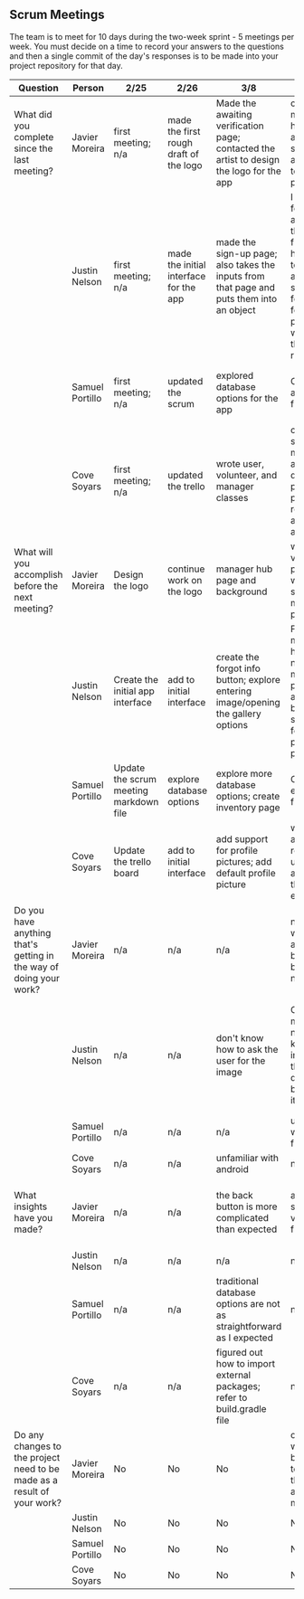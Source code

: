 ## Scrum Meetings
The team is to meet for 10 days during the two-week sprint - 5 meetings per week. You must decide on a time to record your answers to the questions and then a single commit of the day's responses is to be made into your project repository for that day.

Question    |          Person                                             | 2/25 | 2/26 | 3/8 | 3/9 | 3/10 | 3/12 | 3/13 |3/14 | 3/15 | 3/16 |
------------|---------------------------------------------------------------------|-----|-----|-----|-----|-----|-----|-----|----|-----|----|                                                              
| What did you complete since the last meeting? | Javier Moreira | first meeting; n/a | made the first rough draft of the logo | Made the awaiting verification page; contacted the artist to design the logo for the app | created the manager hub page and made small adjustments to current pages | i created the volenteer hub page as well as include out logo on the sign page | edited existing pages | helped fix git issues and pretended to be an emulator for justin | fought with git and changed the colors of app a bit | helped other teammates finish up sprint | No updates | No updates |
|            | Justin Nelson | first meeting; n/a | made the initial interface for the app | made the sign-up page; also takes the inputs from that page and puts them into an object | I added the forgot page and linked the button from the home page to it, I also added some starter code for the forgot info page for when we get the database running. | I created a default manager and linked the manager hub page to the login button, the volunteer page is not linked | I created a test for asking the user for an image, unsure if working | I was successful in accepting an image | I saved our team from Github by fixing our problem with the gitignore | No updates | No updates |
|            | Samuel Portillo | first meeting; n/a | updated the scrum | explored database options for the app | Connected app to firebase | No updates | No updates | No updates | No updates | can send data to cloud firestore | users can't sign up with a taken username |
|            | Cove Soyars | first meeting; n/a | updated the trello | wrote user, volunteer, and manager classes | complete since last meeting: added default profile picture to resources and sign up activity | completed since last meeting: updated sign up activity to avoid errors | No updates | No updates | started process to save logged in user | no updates | no updates |
| What will you accomplish before the next meeting? | Javier Moreira | Design the logo | continue work on the logo | manager hub page and background | will work on volenteer page  and works on setup of manager page | will work on editing profile page | work on user stories | clean up areas in app | fought with git and changed the colors of app a bit | No updates | No updates | 
|            | Justin Nelson | Create the initial app interface | add to initial interface | create the forgot info button; explore entering image/opening the gallery options | For next meeting I have things I need to make more presentable and finish, based on sign in and forgot info pages, login page as well | Look into asking user for picture, also add remember me button. | What to do for next meeting: Fix up picture process | No updates | no updates |
|            | Samuel Portillo | Update the scrum meeting markdown file | explore database options | explore more database options; create inventory page | Continue exploring firebase | Continue exploring firebase | No updates |
|            | Cove Soyars | Update the trello board | add to initial interface | add support for profile pictures; add default profile picture |  will accomplish: rewrite sign up activity to avoid throwing errors | will accomplish: mailgun/forgot password email | No updates | 
| Do you have anything that's getting in the way of doing your work? | Javier Moreira | n/a | n/a | n/a | not having ways to acess pages because buttons are not set up |  not having the data base up yet prevents me from fully competing profile page | n/a |
|            | Justin Nelson | n/a | n/a | don't know how to ask the user for the image | Only thing in my way is needing to know how to interact with the database, but we need it first | A lot of work involving accessing the database is unknown to me, I have a lot of commented code talking about what to do |  I cant test my test so I will need someone else too |
|            | Samuel Portillo | n/a | n/a | n/a | unfamiliar with firebase/json | None | None |
|            | Cove Soyars | n/a | n/a | unfamiliar with android | n/a | none | None |
| What insights have you made? | Javier Moreira | n/a | n/a | the back button is more complicated than expected | android studio is very user friendly | none | back buttons are easier than i thought |
|            | Justin Nelson | n/a | n/a | n/a | n/a | none | none |
|            | Samuel Portillo | n/a | n/a | traditional database options are not as straightforward as I expected | n/a | Documentation for firebase is out of date | None |
|            | Cove Soyars | n/a | n/a | figured out how to import external packages; refer to build.gradle file | n/a | none | none |
| Do any changes to the project need to be made as a result of your work? | Javier Moreira | No | No | No | order of whats being built to be test pages that are already made | No | No |
|            | Justin Nelson | No | No | No | No | No | No |
|            | Samuel Portillo | No | No | No | No | No | No |
|            | Cove Soyars | No | No | No | No | No | No |
